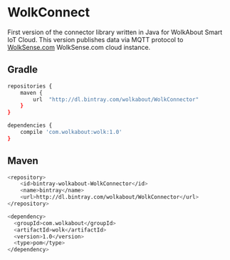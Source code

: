 # WolkConnect

First version of the connector library written in Java for WolkAbout Smart IoT Cloud.
This version publishes data via MQTT protocol to [WolkSense.com](https://wolksense.com/) WolkSense.com cloud instance.

Gradle
------

```sh
repositories {
    maven {
        url  "http://dl.bintray.com/wolkabout/WolkConnector"
    }
}

dependencies {
    compile 'com.wolkabout:wolk:1.0'
}
```
Maven
-----
```sh
<repository>
    <id>bintray-wolkabout-WolkConnector</id>
    <name>bintray</name>
    <url>http://dl.bintray.com/wolkabout/WolkConnector</url>
</repository>

<dependency>
  <groupId>com.wolkabout</groupId>
  <artifactId>wolk</artifactId>
  <version>1.0</version>
  <type>pom</type>
</dependency>
```